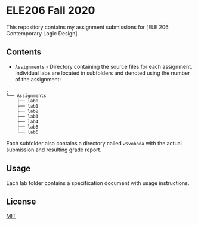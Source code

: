 # ELE206 Fall 2020

This repository contains my assignment submissions for [ELE 206 Contemporary Logic Design].

## Contents

* `Assignments` - Directory containing the source files for each assignment. Individual labs are located in subfolders and denoted using the number of the assignment:

```
.
└── Assignments
    ├── lab0
    ├── lab1
    ├── lab2
    ├── lab3
    ├── lab4
    ├── lab5
    └── lab6
```

Each subfolder also contains a directory called `wsvoboda` with the actual submission and resulting grade report.

## Usage

Each lab folder contains a specification document with usage instructions.

## License

[MIT](https://choosealicense.com/licenses/mit/)
